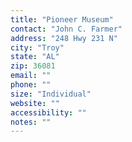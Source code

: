 ```yaml
---
title: "Pioneer Museum"
contact: "John C. Farmer"
address: "248 Hwy 231 N"
city: "Troy"
state: "AL"
zip: 36081
email: ""
phone: ""
size: "Individual"
website: ""
accessibility: ""
notes: ""
--- 
```

